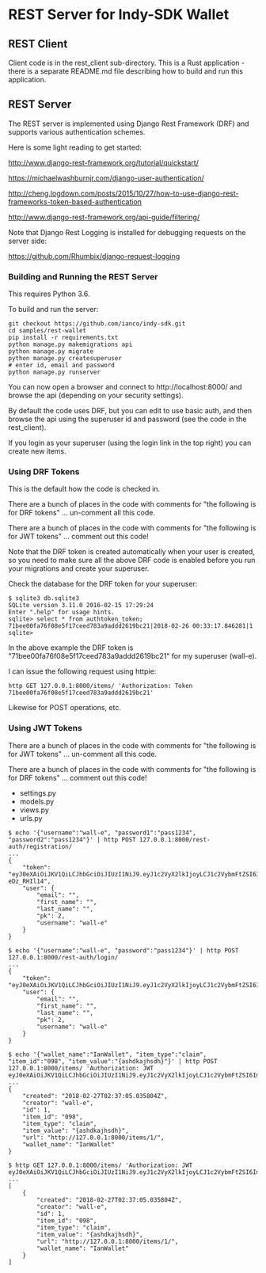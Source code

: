 
# REST Server for Indy-SDK Wallet

## REST Client

Client code is in the rest_client sub-directory.  This is a Rust application - there is a separate README.md file describing how to build and run this application.

## REST Server

The REST server is implemented using Django Rest Framework (DRF) and supports various authentication schemes.

Here is some light reading to get started:

http://www.django-rest-framework.org/tutorial/quickstart/

https://michaelwashburnjr.com/django-user-authentication/

http://cheng.logdown.com/posts/2015/10/27/how-to-use-django-rest-frameworks-token-based-authentication

http://www.django-rest-framework.org/api-guide/filtering/

Note that Django Rest Logging is installed for debugging requests on the server side:

https://github.com/Rhumbix/django-request-logging

### Building and Running the REST Server

This requires Python 3.6.

To build and run the server:

```
git checkout https://github.com/ianco/indy-sdk.git
cd samples/rest-wallet
pip install -r requirements.txt
python manage.py makemigrations api
python manage.py migrate
python manage.py createsuperuser
# enter id, email and password
python manage.py runserver
```

You can now open a browser and connect to http://localhost:8000/ and browse the api (depending on your security settings).

By default the code uses DRF, but you can edit to use basic auth, and then browse the api using the superuser id and password (see the code in the rest_client).

If you login as your superuser (using the login link in the top right) you can create new items.

### Using DRF Tokens

This is the default how the code is checked in.

There are a bunch of places in the code with comments for "the following is for DRF tokens" ... un-comment all this code.

There are a bunch of places in the code with comments for "the following is for JWT tokens" ... comment out this code!

Note that the DRF token is created automatically when your user is created, so you need to make sure all the above DRF code is enabled before you run your migrations and create your superuser.

Check the database for the DRF token for your superuser:

```
$ sqlite3 db.sqlite3
SQLite version 3.11.0 2016-02-15 17:29:24
Enter ".help" for usage hints.
sqlite> select * from authtoken_token;
71bee00fa76f08e5f17ceed783a9addd2619bc21|2018-02-26 00:33:17.846281|1
sqlite>
```

In the above example the DRF token is "71bee00fa76f08e5f17ceed783a9addd2619bc21" for my superuser (wall-e).

I can issue the following request using httpie:

```
http GET 127.0.0.1:8000/items/ 'Authorization: Token 71bee00fa76f08e5f17ceed783a9addd2619bc21'
```

Likewise for POST operations, etc.

### Using JWT Tokens

There are a bunch of places in the code with comments for "the following is for JWT tokens" ... un-comment all this code.

There are a bunch of places in the code with comments for "the following is for DRF tokens" ... comment out this code!

* settings.py
* models.py
* views.py
* urls.py

```
$ echo '{"username":"wall-e", "password1":"pass1234", "password2":"pass1234"}' | http POST 127.0.0.1:8000/rest-auth/registration/
...
{
    "token": "eyJ0eXAiOiJKV1QiLCJhbGciOiJIUzI1NiJ9.eyJ1c2VyX2lkIjoyLCJ1c2VybmFtZSI6ImlhbjIiLCJleHAiOjE1MTk2OTE0OTQsImVtYWlsIjoiIiwib3JpZ19pYXQiOjE1MTk2ODc4OTR9.bBIgczb4yJwqX0uUX5Pls3fPlyUkkHf3-eDz_RHIl14",
    "user": {
        "email": "",
        "first_name": "",
        "last_name": "",
        "pk": 2,
        "username": "wall-e"
    }
}

$ echo '{"username":"wall-e", "password":"pass1234"}' | http POST 127.0.0.1:8000/rest-auth/login/
...
{
    "token": "eyJ0eXAiOiJKV1QiLCJhbGciOiJIUzI1NiJ9.eyJ1c2VyX2lkIjoyLCJ1c2VybmFtZSI6ImlhbjIiLCJleHAiOjE1MTk3MDI1OTgsImVtYWlsIjoiIiwib3JpZ19pYXQiOjE1MTk2OTg5OTh9.TqLbm6j7FuO6KZnf5gouX8utwnu7DTGuFVq4jiuEato",
    "user": {
        "email": "",
        "first_name": "",
        "last_name": "",
        "pk": 2,
        "username": "wall-e"
    }
}

$ echo '{"wallet_name":"IanWallet", "item_type":"claim", "item_id":"098", "item_value":"{ashdkajhsdh}"}' | http POST 127.0.0.1:8000/items/ 'Authorization: JWT eyJ0eXAiOiJKV1QiLCJhbGciOiJIUzI1NiJ9.eyJ1c2VyX2lkIjoyLCJ1c2VybmFtZSI6ImlhbjIiLCJleHAiOjE1MTk3MDI1OTgsImVtYWlsIjoiIiwib3JpZ19pYXQiOjE1MTk2OTg5OTh9.TqLbm6j7FuO6KZnf5gouX8utwnu7DTGuFVq4jiuEato'
...
{
    "created": "2018-02-27T02:37:05.035804Z",
    "creator": "wall-e",
    "id": 1,
    "item_id": "098",
    "item_type": "claim",
    "item_value": "{ashdkajhsdh}",
    "url": "http://127.0.0.1:8000/items/1/",
    "wallet_name": "IanWallet"
}

$ http GET 127.0.0.1:8000/items/ 'Authorization: JWT eyJ0eXAiOiJKV1QiLCJhbGciOiJIUzI1NiJ9.eyJ1c2VyX2lkIjoyLCJ1c2VybmFtZSI6ImlhbjIiLCJleHAiOjE1MTk3MDI1OTgsImVtYWlsIjoiIiwib3JpZ19pYXQiOjE1MTk2OTg5OTh9.TqLbm6j7FuO6KZnf5gouX8utwnu7DTGuFVq4jiuEato'
...
[
    {
        "created": "2018-02-27T02:37:05.035804Z",
        "creator": "wall-e",
        "id": 1,
        "item_id": "098",
        "item_type": "claim",
        "item_value": "{ashdkajhsdh}",
        "url": "http://127.0.0.1:8000/items/1/",
        "wallet_name": "IanWallet"
    }
]

```
